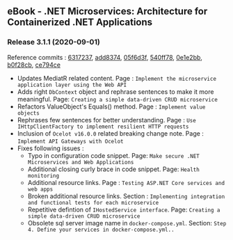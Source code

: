 ## eBook -  .NET Microservices: Architecture for Containerized .NET Applications


### Release 3.1.1 (2020-09-01)

Reference commits : [6317237](https://github.com/dotnet/docs/pull/19901/commits/63172377dfad02406ff73dd83bf4c709ee2985c6), [add8374](https://github.com/dotnet/docs/pull/20332/commits/add8374835f7dff4569ddd8301261b727e54b839), [05f6d3f](https://github.com/dotnet/docs/pull/20359/commits/05f6d3f4240684c53ae4ddabded2fae1c1aaed52), [540ff78](https://github.com/dotnet/docs/pull/19315/commits/540ff78fe7e94aad24eae90d2e14acf9176bb94a), [0e1e2bb](https://github.com/dotnet/docs/pull/20006/commits/0e1e2bb0f48b469deaba882fb695e9d86f812c8f), [b0f28cb](https://github.com/dotnet/docs/pull/20131/commits/b0f28cb9204ba982b1b022359946edc80b042daf), [ce794ce](https://github.com/dotnet/docs/pull/19980/commits/ce794ce5f18592a5f5a3e8b8f4d475b7c4fb6b7b)

- Updates MediatR related content. Page : `Implement the microservice application layer using the Web API`
- Adds right `DbContext` object and rephrase sentences to make it more meaningful. Page: `Creating a simple data-driven CRUD microservice`
- Refactors ValueObject's Equals() method. Page : `Implement value objects`
- Rephrases few sentences for better understanding. Page : `Use IHttpClientFactory to implement resilient HTTP requests`
- Inclusion of `Ocelot v16.0.0` related breaking change note. Page : `Implement API Gateways with Ocelot`
- Fixes following issues :
    - Typo in configuration code snippet. Page: `Make secure .NET Microservices and Web Applications`
    - Additional closing curly brace in code snippet. Page: `Health monitoring`
    - Additional resource links. Page : `Testing ASP.NET Core services and web apps`
    - Broken additional resource links. Section : `Implementing integration and functional tests for each microservice`
    - Repetitive defintion of `IHostedService interface`. Page: `Creating a simple data-driven CRUD microservice`
    - Obsolete sql server image name in `docker-compose.yml`. Section: `Step 4. Define your services in docker-compose.yml..`

